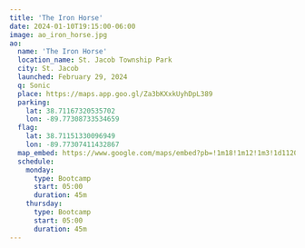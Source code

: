 ```yaml
---
title: 'The Iron Horse'
date: 2024-01-10T19:15:00-06:00
image: ao_iron_horse.jpg
ao:
  name: 'The Iron Horse'
  location_name: St. Jacob Township Park
  city: St. Jacob
  launched: February 29, 2024
  q: Sonic
  place: https://maps.app.goo.gl/Za3bKXxkUyhDpL389
  parking:
    lat: 38.71167320535702
    lon: -89.77308733534659
  flag:
    lat: 38.71151330096949
    lon: -89.77307411432867
  map_embed: https://www.google.com/maps/embed?pb=!1m18!1m12!1m3!1d1120.6282502505267!2d-89.77340023276113!3d38.71163022032758!2m3!1f0!2f0!3f0!3m2!1i1024!2i768!4f13.1!3m3!1m2!1s0x8875e160f590d01d%3A0x4dc37bd6083f8ae0!2sSt%20Jacob%20Township%20Park!5e1!3m2!1sen!2sus!4v1705006775545!5m2!1sen!2sus
  schedule:
    monday:
      type: Bootcamp
      start: 05:00
      duration: 45m
    thursday:
      type: Bootcamp
      start: 05:00
      duration: 45m
---
```

